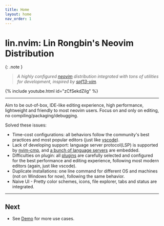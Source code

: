 ```yaml
---
title: Home
layout: home
nav_order: 1
---
```


# lin.nvim: Lin Rongbin's Neovim Distribution

{: .note }

> _A highly configured [neovim](https://neovim.io/) distribution integrated with tons of utilities for development, inspired by [spf13-vim](https://github.com/spf13/spf13-vim)._

{% include youtube.html id="zCfSekdZiIg" %}

---

Aim to be out-of-box, IDE-like editing experience, high performance, lightweight and friendly to most neovim users. Focus on and only on editing, no compiling/packaging/debugging.

Solved these issues:

- Time-cost configurations: all behaviors follow the community's best practices and most popular editors (just like [vscode](https://code.visualstudio.com/)).
- Lack of developing support: language server protocol(LSP) is supported by [nvim-cmp](https://github.com/hrsh7th/nvim-cmp), and [a bunch of language servers](/lin.nvim.dev/appendix/#embedded-lsp-servers) are embedded.
- Difficulties on plugin: all [plugins](/lin.nvim.dev/appendix/#plugins) are carefully selected and configured for the best performance and editing experience, following most modern editors (again, just like vscode).
- Duplicate installations: one line command for different OS and machines (not on Windows for now), following the same behavior.
- Naive UI - Pretty color schemes, icons, file explorer, tabs and status are integrated.

---

## Next

- See [Demo](/lin.nvim.dev/demo) for more use cases.
